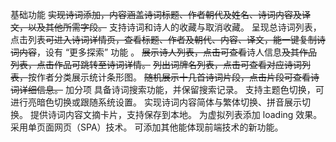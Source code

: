 基础功能
~~实现诗词添加，内容涵盖诗词标题、作者朝代及姓名、诗词内容及译文，以及其他所需字段。~~
支持诗词和诗人的收藏与取消收藏。
呈现总诗词列表，点击列表~~可进入诗词详情页，查看标题、作者及朝代、内容、译文，能一键复制诗词内容~~，设有 “更多探索” 功能 。
~~展示诗人列表，点击可查看~~诗人信息~~及其作品列表，点击作品可跳转至诗词详情。~~
~~列出词牌名列表，点击可查看对应诗词列表，~~按作者分类展示统计条形图。
~~随机展示十几首诗词片段，点击片段可查看诗词详细信息。~~
加分项
具备诗词搜索功能，并保留搜索记录。
支持主题色切换，可进行亮暗色切换或跟随系统设置。
实现诗词内容简体与繁体切换、拼音展示切换。
提供诗词内容文摘卡片，支持保存到本地。
为虚拟列表添加 loading 效果。
采用单页面网页（SPA）技术。
可添加其他能体现前端技术的新功能。
